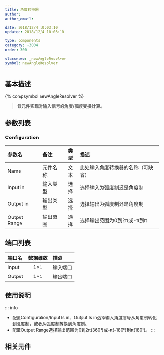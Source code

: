 ```yaml
---
title: 角度转换器
author: 
author_email:

date: 2018/12/4 10:03:10
updated: 2018/12/4 10:03:10

type: components
category: -3004
order: 300

classname: _newAngleResolver
symbol: newAngleResolver
---
```

## 基本描述
{% compsymbol newAngleResolver %}

> **该元件实现对输入信号的角度/弧度变换计算。**

## 参数列表
### Configuration
| 参数名 | 备注 | 类型 | 描述 |
| :--- | :--- | :--: | :--- |
| Name | 元件名称 | 文本 | 此处输入角度转换器的名称（可缺省） |
| Input in | 输入类型 | 选择 | 选择输入为弧度制还是角度制 |
| Output in | 输出类型 | 选择 | 选择输出为弧度制还是角度制 |
| Output Range | 输出范围 | 选择 | 选择输出范围为0到2π或-π到π |


## 端口列表

| 端口名 | 数据维数 | 描述 |
| :--- | :--:  | :--- |
| Input | 1×1 |输入端口 |
| Output | 1×1 |输出端口 |

## 使用说明

::: info
+ 配置Configuration/Input Is in、Output Is in选择输入角度信号从角度制转化到弧度制，或者从弧度制转换到角度制。
+ 配置Output Range选择输出范围为0到2π(360°)或-π(-180°)到π(180°)。
:::

## 相关元件


